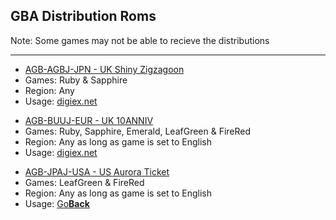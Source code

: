 ## GBA Distribution Roms
Note: Some games may not be able to recieve the distributions

---------------------------------------
<ul>
            <li><a href="AGB-AGBJ-JPN - UK Shiny Zigzagoon.gba">AGB-AGBJ-JPN - UK Shiny Zigzagoon</a></li>
            <li>Games: Ruby & Sapphire</li>
            <li>Region: Any</li>
            <li>Usage: <a href="https://web.archive.org/web/https://digiex.net/threads/pokemon-gba-uk-berry-glitch-fix-shiny-zigzagoon-distribution-gba-rom-download-uk-eur.15077/">digiex.net</a></li>
</ul>
<ul>
            <li><a href="AGB-BUUJ-EUR - UK 10ANNIV.gba">AGB-BUUJ-EUR - UK 10ANNIV</a></li>
            <li>Games: Ruby, Sapphire, Emerald, LeafGreen & FireRed</li>
            <li>Region: Any as long as game is set to English</li>
            <li>Usage: <a href="https://web.archive.org/web/https://digiex.net/threads/pokemon-10anniv-distribution-cartridge-gba-rom-download-uk-eur.14897/">digiex.net</a></li>
</ul>
<ul>
            <li><a href="AGB-JPAJ-USA - US Aurora Ticket.gba">AGB-JPAJ-USA - US Aurora Ticket</a></li>
            <li>Games: LeafGreen & FireRed</li>
            <li>Region: Any as long as game is set to English</li>
            <li>Usage: <a href="https://web.archive.org/web/https://digiex.net/threads/pokemon-aurora-ticket-distribution-usa-gba-cartridge-rom-download-usa.14901/>digiex.net</a></li>
</ul>
            

<onebutton>
<ul>
            <li><a href="../">Go<strong>Back</strong></a></li>
          </ul>
</onebutton>
